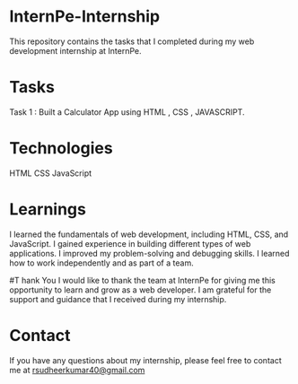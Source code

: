 # InternPe-Internship
This repository contains the tasks that I completed during my web development internship at InternPe.

# Tasks
Task 1 : Built a Calculator App using HTML , CSS , JAVASCRIPT.

# Technologies
HTML
CSS
JavaScript

# Learnings
I learned the fundamentals of web development, including HTML, CSS, and JavaScript.
I gained experience in building different types of web applications.
I improved my problem-solving and debugging skills.
I learned how to work independently and as part of a team.

#T hank You 
I would like to thank the team at InternPe for giving me this opportunity to learn and grow as a web developer. I am grateful for the support and guidance that I received during my internship.

# Contact
If you have any questions about my internship, please feel free to contact me at rsudheerkumar40@gmail.com 
